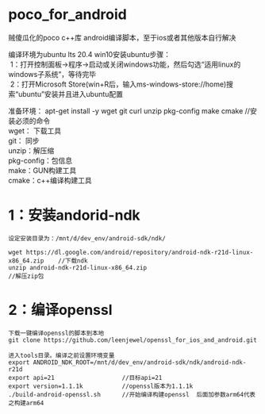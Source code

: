# poco_for_android
贼傻瓜化的poco c++库 android编译脚本，至于ios或者其他版本自行解决

编译环境为ubuntu lts 20.4 
win10安装ubuntu步骤：  
   &nbsp;1：打开控制面板->程序->启动或关闭windows功能，然后勾选“适用linux的windows子系统”，等待完毕  
   &nbsp;2：打开Microsoft Store(win+R后，输入ms-windows-store://home)搜索“ubuntu”安装并且进入ubuntu配置  

准备环境： apt-get install -y wget git curl unzip pkg-config  make cmake  //安装必须的命令    
     wget： 下载工具  
     git： 同步  
     unzip：解压缩   
     pkg-config：包信息    
     make：GUN构建工具   
     cmake：c++编译构建工具   

# 1：安装andorid-ndk     
    设定安装目录为：/mnt/d/dev_env/android-sdk/ndk/ 
    
    wget https://dl.google.com/android/repository/android-ndk-r21d-linux-x86_64.zip    //下载ndk   
    unzip android-ndk-r21d-linux-x86_64.zip                                            //解压zip包   
      
# 2：编译openssl     
    下载一键编译openssl的脚本到本地
    git clone https://github.com/leenjewel/openssl_for_ios_and_android.git
    
    进入tools目录。编译之前设置环境变量
    export ANDROID_NDK_ROOT=/mnt/d/dev_env/android-sdk/ndk/android-ndk-r21d
    export api=21                   //目标api=21
    export version=1.1.1k           //openssl版本为1.1.1k 
    ./build-android-openssl.sh      //开始编译构建openssl  后面加参数arm64代表之构建arm64
